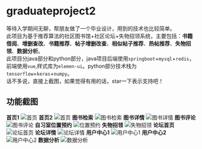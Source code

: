 # graduateproject2
等待入学期间无聊，帮朋友做了一个毕业设计，用到的技术也比较简单。<br/>
此项目为基于推荐算法的社区图书馆+社区论坛+失物招领系统，主要包括：**书籍借阅**、**增删查改**、**书籍推荐**、**帖子增删改查**、**相似帖子推荐**、**热帖推荐**、**失物招领**、**数据分析**。<br/>
此项目分java部分和python部分，java项目后端使用```springboot```+```mysql```+```redis```，前端使用```vue```,样式库为```elemen-ui```。python部分技术栈为```tensorflow```+```keras```+```numpy```。<br/>
话不多说，直接上截图，如果觉得有用的话，star一下表示支持吧！<br/>
## 功能截图
**首页1**
![首页](https://github.com/Aaron-zhu1342/img_resoures/blob/master/graduateproject2/%E9%A6%96%E9%A1%B51.png)
**首页2**
![首页](https://github.com/Aaron-zhu1342/img_resoures/blob/master/graduateproject2/%E9%A6%96%E9%A1%B52.png)
**图书检索**
![图书检索](https://github.com/Aaron-zhu1342/img_resoures/blob/master/graduateproject2/%E5%9B%BE%E4%B9%A6%E6%A3%80%E7%B4%A2.png)
**图书详情**
![图书详情](https://github.com/Aaron-zhu1342/img_resoures/blob/master/graduateproject2/%E5%9B%BE%E4%B9%A6%E8%AF%A6%E6%83%85.png)
**图书评论**
![图书评论](https://github.com/Aaron-zhu1342/img_resoures/blob/master/graduateproject2/%E5%9B%BE%E4%B9%A6%E8%AF%84%E8%AE%BA.png)
**自习室位置预约**
![位置预约](https://github.com/Aaron-zhu1342/img_resoures/blob/master/graduateproject2/%E8%87%AA%E4%B9%A0%E5%AE%A4%E4%BD%8D%E7%BD%AE%E9%A2%84%E7%BA%A6.png)
**失物招领**
![失物招领](https://github.com/Aaron-zhu1342/img_resoures/blob/master/graduateproject2/%E5%A4%B1%E7%89%A9%E6%8B%9B%E9%A2%86.png)
**论坛首页**
![论坛首页](https://github.com/Aaron-zhu1342/img_resoures/blob/master/graduateproject2/%E8%AE%BA%E5%9D%9B%E9%A6%96%E9%A1%B5.png)
**论坛详情**
![论坛详情](https://github.com/Aaron-zhu1342/img_resoures/blob/master/graduateproject2/%E8%AE%BA%E5%9D%9B%E8%AF%A6%E6%83%85.png)
**用户中心1**
![用户中心1](https://github.com/Aaron-zhu1342/img_resoures/blob/master/graduateproject2/%E7%94%A8%E6%88%B7%E4%B8%AD%E5%BF%83.png)
**用户中心2**
![用户中心2](https://github.com/Aaron-zhu1342/img_resoures/blob/master/graduateproject2/%E7%94%A8%E6%88%B7%E4%B8%AD%E5%BF%832.png)
**数据分析**
![数据分析](https://github.com/Aaron-zhu1342/img_resoures/blob/master/graduateproject2/%E6%95%B0%E6%8D%AE%E5%88%86%E6%9E%90.png)



